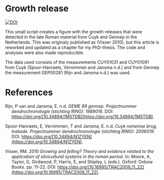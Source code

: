 
# Growth release

[![DOI](https://zenodo.org/badge/DOI/10.5281/zenodo.8405496.svg)](https://doi.org/10.5281/zenodo.8405496)

This small script creates a figure with the growth releases that were
detected in the late Roman material from Cuyk and Gennep in the
Netherlands. This was originaly published as (Visser 2010), but this
article is reworked and updated as a chapter for my PhD-thesis. The code
and analyses were also made reproducible.

The data used consists of the measurements CUY01031 and CUY01091 from
Cuyk (Spoor-Hanraets, Vernimmen and Jansma n.d.) and from Gennep the
measurement GEP00281 (Rijn and Jansma n.d.) was used.

# References

<div id="refs" class="references csl-bib-body hanging-indent"
line-spacing="2">

<div id="ref-vanrijn" class="csl-entry">

Rijn, P van and Jansma, E. n.d. *GEME 89 gennep. Projectnummer
dendrochronologie (stichting RING): 1989016*. DOI:
https://doi.org/[10.34894/1M5TDB](https://doi.org/10.34894/1M5TDB).

</div>

<div id="ref-spoor-hanraets" class="csl-entry">

Spoor-Hanraets, E, Vernimmen, T and Jansma, E. n.d. *Cuyk romeinse brug,
loskade. Projectnummer dendrochronologie (stichting RING): 2006019*.
DOI: https://doi.org/[10.34894/N1ZYEN](https://doi.org/10.34894/N1ZYEN).

</div>

<div id="ref-visser2010" class="csl-entry">

Visser, RM. 2010 *Growing and felling? Theory and evidence related to
the application of silvicultural systems in the roman period*. In:
Moore, A, Taylor, G, Girdwood, P, Harris, E, and Shipley, L (eds.).
Oxford: Oxbow Books. pp. 11–22. DOI:
https://doi.org/[10.16995/TRAC2009_11_22](https://doi.org/10.16995/TRAC2009_11_22).

</div>

</div>
